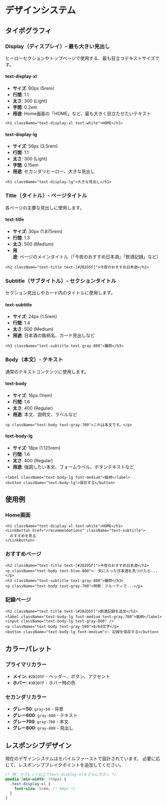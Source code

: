 # デザインシステム

## タイポグラフィ

### Display（ディスプレイ）- 最も大きい見出し

ヒーローセクションやトップページで使用する、最も目立つテキストサイズです。

#### text-display-xl
- **サイズ**: 80px (5rem)
- **行間**: 1.1
- **太さ**: 300 (Light)
- **字間**: 0.2em
- **用途**: Home画面の「HOME」など、最も大きく目立たせたいテキスト

```tsx
<h1 className="text-display-xl text-white">HOME</h1>
```

#### text-display-lg
- **サイズ**: 56px (3.5rem)
- **行間**: 1.1
- **太さ**: 300 (Light)
- **字間**: 0.15em
- **用途**: セカンダリヒーロー、大きな見出し

```tsx
<h1 className="text-display-lg">大きな見出し</h1>
```

### Title（タイトル）- ページタイトル

各ページの主要な見出しに使用します。

#### text-title
- **サイズ**: 30px (1.875rem)
- **行間**: 1.3
- **太さ**: 500 (Medium)
- **用途**: ページのメインタイトル（「今夜のおすすめ日本酒」「飲酒記録」など）

```tsx
<h2 className="text-title text-[#2B2D5F]">今夜のおすすめ日本酒</h2>
```

### Subtitle（サブタイトル）- セクションタイトル

セクション見出しやカード内のタイトルに使用します。

#### text-subtitle
- **サイズ**: 24px (1.5rem)
- **行間**: 1.4
- **太さ**: 500 (Medium)
- **用途**: 日本酒の銘柄名、カード見出しなど

```tsx
<h3 className="text-subtitle text-gray-800">獺祭</h3>
```

### Body（本文）- テキスト

通常のテキストコンテンツに使用します。

#### text-body
- **サイズ**: 16px (1rem)
- **行間**: 1.6
- **太さ**: 400 (Regular)
- **用途**: 本文、説明文、ラベルなど

```tsx
<p className="text-body text-gray-700">これは本文です。</p>
```

#### text-body-lg
- **サイズ**: 18px (1.125rem)
- **行間**: 1.6
- **太さ**: 400 (Regular)
- **用途**: 強調したい本文、フォームラベル、ボタンテキストなど

```tsx
<label className="text-body-lg font-medium">銘柄</label>
<button className="text-body-lg">保存する</button>
```

## 使用例

### Home画面
```tsx
<h1 className="text-display-xl text-white">HOME</h1>
<LinkButton href="/recommendations" className="text-subtitle">
  おすすめを見る
</LinkButton>
```

### おすすめページ
```tsx
<h2 className="text-title text-[#2B2D5F]">今夜のおすすめ日本酒</h2>
<p className="text-body text-blue-800">💡 気に入った日本酒を見つけたら...</p>
<h3 className="text-subtitle text-gray-800">獺祭</h3>
<p className="text-body text-gray-700">特徴：フルーティで...</p>
```

### 記録ページ
```tsx
<h2 className="text-title text-[#2B2D5F]">飲酒記録を追加</h2>
<label className="text-body-lg font-medium text-gray-700">銘柄</label>
<input className="text-body-lg text-gray-800" />
<p className="text-body text-gray-500">0/64文字</p>
<button className="text-body-lg font-medium">✨ 記録を保存する</button>
```

## カラーパレット

### プライマリカラー
- **メイン**: `#2B2D5F` - ヘッダー、ボタン、アクセント
- **ホバー**: `#3B3D7F` - ホバー時の色

### セカンダリカラー
- **グレー50**: `gray-50` - 背景
- **グレー600**: `gray-600` - テキスト
- **グレー700**: `gray-700` - 本文
- **グレー800**: `gray-800` - 見出し

## レスポンシブデザイン

現在のデザインシステムはモバイルファーストで設計されています。
必要に応じて、レスポンシブブレイクポイントを追加してください。

```css
/* 例：タブレット以上でtext-display-xlをさらに大きく */
@media (min-width: 768px) {
  .text-display-xl {
    font-size: 6rem; /* 96px */
  }
}
```


